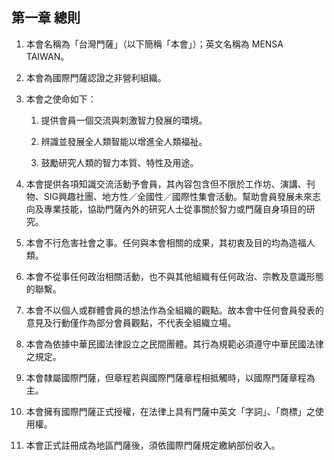 ## 第一章 總則

1. 本會名稱為「台灣門薩」（以下簡稱「本會」）；英文名稱為 MENSA TAIWAN。

2. 本會為國際門薩認證之非營利組織。

3. 本會之使命如下：

   1. 提供會員一個交流與刺激智力發展的環境。

   2. 辨識並發展全人類智能以增進全人類福祉。

   3. 鼓勵研究人類的智力本質、特性及用途。

4. 本會提供各項知識交流活動予會員，其內容包含但不限於工作坊、演講、刊物、SIG興趣社團、地方性／全國性／國際性集會活動。幫助會員發展未來志向及專業技能，協助門薩內外的研究人士從事關於智力或門薩自身項目的研究。

5. 本會不行危害社會之事。任何與本會相關的成果，其初衷及目的均為造福人類。

6. 本會不從事任何政治相關活動，也不與其他組織有任何政治、宗教及意識形態的聯繫。

7. 本會不以個人或群體會員的想法作為全組織的觀點。故本會中任何會員發表的意見及行動僅作為部分會員觀點，不代表全組織立場。

8. 本會為依據中華民國法律設立之民間團體。其行為規範必須遵守中華民國法律之規定。

9. 本會隸屬國際門薩，但章程若與國際門薩章程相抵觸時，以國際門薩章程為主。

10. 本會擁有國際門薩正式授權，在法律上具有門薩中英文「字詞」、「商標」之使用權。

11. 本會正式註冊成為地區門薩後，須依國際門薩規定繳納部份收入。



